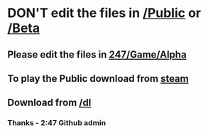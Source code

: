 # DON'T edit the files in <a href="/Game/Public">/Public</a> or <a href="/Game/Beta">/Beta</a>
## Please edit the files in <a href="/Game/Alpha">247/Game/Alpha</a> 
## To play the Public download from <a href="http://steamgames.com/404.html">steam</a>
## Download from <a href="/Public/dl">/dl</a>
### Thanks - 2:47 Github admin